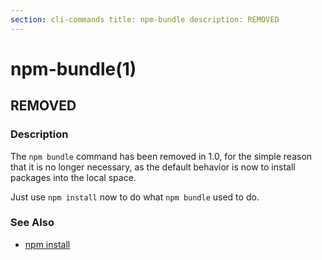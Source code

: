 ```yaml
---
section: cli-commands title: npm-bundle description: REMOVED
---
```


# npm-bundle(1)

## REMOVED

### Description

The `npm bundle` command has been removed in 1.0, for the simple reason that it is no longer necessary, as the default
behavior is now to install packages into the local space.

Just use `npm install` now to do what `npm bundle` used to do.

### See Also

* [npm install](/cli-commands/npm-install)
